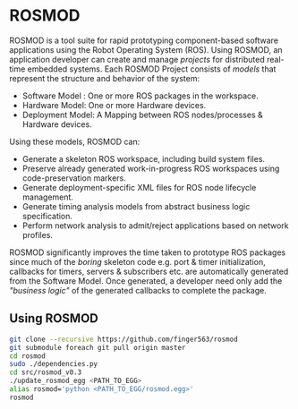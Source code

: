 ROSMOD
======

ROSMOD is a tool suite for rapid prototyping component-based software applications using the Robot Operating System (ROS). Using ROSMOD, an application developer can create and manage *projects* for distributed real-time embedded systems. Each ROSMOD Project consists of *models* that represent the structure and behavior of the system:

* Software Model : One or more ROS packages in the workspace.
* Hardware Model: One or more Hardware devices.
* Deployment Model: A Mapping between ROS nodes/processes & Hardware devices.

Using these models, ROSMOD can:

* Generate a skeleton ROS workspace, including build system files.
* Preserve already generated work-in-progress ROS workspaces using code-preservation markers.
* Generate deployment-specific XML files for ROS node lifecycle management. 
* Generate timing analysis models from abstract business logic specification.
* Perform network analysis to admit/reject applications based on network profiles.

ROSMOD significantly improves the time taken to prototype ROS packages since much of the *boring* skeleton code e.g. port & timer initialization, callbacks for timers, servers & subscribers etc. are automatically generated from the Software Model. Once generated, a developer need only add the *"business logic"* of the generated callbacks to complete the package.

Using ROSMOD
------------

```bash
git clone --recursive https://github.com/finger563/rosmod
git submodule foreach git pull origin master
cd rosmod
sudo ./dependencies.py
cd src/rosmod_v0.3
./update_rosmod_egg <PATH_TO_EGG>
alias rosmod='python <PATH_TO_EGG/rosmod.egg>'
rosmod
```